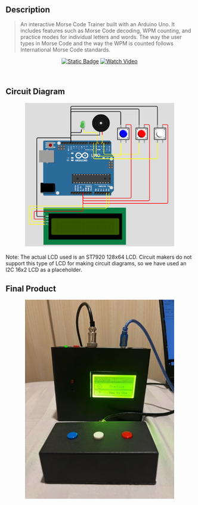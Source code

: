 ## Description
> An interactive Morse Code Trainer built with an Arduino Uno. It includes features such as Morse Code decoding, WPM counting, and practice modes for individual letters and words. The way the user types in Morse Code and the way the WPM is counted follows International Morse Code standards.

<div align="center">

[![Static Badge](https://img.shields.io/badge/Report-Read-blue?logo=readthedocs&logoColor=blue)](https://raw.githubusercontent.com/rafaelsutiono/Morse-Code-Trainer/main/Arduino-morse-code-report.pdf?raw=true)
[![Watch Video](https://img.shields.io/badge/Watch%20Video-MP4-red?logo=video)](https://raw.githubusercontent.com/rafaelsutiono/Morse-Code-Trainer/main/morsedemo.mp4?raw=true)

</div>
<br/>

## Circuit Diagram
<div align="center"><img src="morsediagram.PNG" alt="Circuit Diagram" width="400"/></div>
<br/>
Note: The actual LCD used is an ST7920 128x64 LCD. Circuit makers do not support this type of LCD for making circuit diagrams, so we have used an I2C 16x2 LCD as a placeholder.
<br/>

## Final Product
<div align="center"><img src="morse.jpg" alt="Final Product" width="400"/></div>
